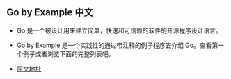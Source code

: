 ## Go by Example 中文
   - Go 是一个被设计用来建立简单，快速和可信赖的软件的开源程序设计语言。

   - Go by Example 是一个实践性的通过带注释的例子程序去介绍 Go。查看第一个例子或者浏览下面的完整列表吧。
   
   - [原文地址](https://books.studygolang.com/gobyexample/)
